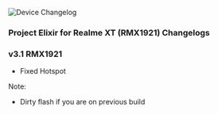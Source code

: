 ![Device Changelog](https://i.imgur.com/C0Wcdr5.png)
### Project Elixir for Realme XT (RMX1921) Changelogs

### v3.1 RMX1921
- Fixed Hotspot

Note:
- Dirty flash if you are on previous build 

